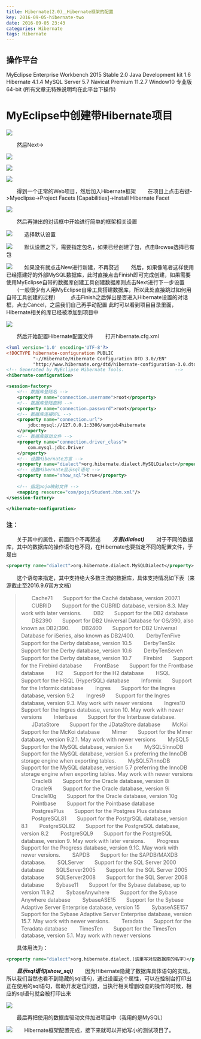 ```yaml
---
title: Hibernate(2.0)＿Hibernate框架的配置
key: 2016-09-05-hibernate-two
date: 2016-09-05 23:43
categories: Hibernate
tags: Hibernate
---
```



## 操作平台

MyEclipse Enterprise Workbench 2015 Stable 2.0
Java Development kit 1.6
Hibernate 4.1.4
MySQL Server 5.7
Navicat Premium 11.2.7
Window10 专业版 64-bit
(所有文章无特殊说明均在此平台下操作)

# MyEclipse中创建带Hibernate项目

![](http://upload-images.jianshu.io/upload_images/1796819-5c75e01d6ef5edb1.png?imageMogr2/auto-orient/strip%7CimageView2/2/w/1240)

　　然后Next->

![](http://upload-images.jianshu.io/upload_images/1796819-1e85f6fe7d94485a.png?imageMogr2/auto-orient/strip%7CimageView2/2/w/1240)

![](http://upload-images.jianshu.io/upload_images/1796819-910dfeae55526a4b.png?imageMogr2/auto-orient/strip%7CimageView2/2/w/1240)

![](http://upload-images.jianshu.io/upload_images/1796819-92c925b3be228ead.png?imageMogr2/auto-orient/strip%7CimageView2/2/w/1240)

　　得到一个正常的Web项目，然后加入Hibernate框架
　　在项目上点击右键->Myeclipse->Project Facets [Capabilities]->Install Hibernate Facet

![](http://upload-images.jianshu.io/upload_images/1796819-fe3b357b0c1f4e6b.png?imageMogr2/auto-orient/strip%7CimageView2/2/w/1240)

　　然后再弹出的对话框中开始进行简单的框架相关设置

![](http://upload-images.jianshu.io/upload_images/1796819-98cb3f9218109a5a.png?imageMogr2/auto-orient/strip%7CimageView2/2/w/1240)
　　选择默认设置

![](http://upload-images.jianshu.io/upload_images/1796819-b51d559dff2b7157.png?imageMogr2/auto-orient/strip%7CimageView2/2/w/1240)
　　默认设置之下，需要指定包名，如果已经创建了包，点击Browse选择已有包

![](http://upload-images.jianshu.io/upload_images/1796819-31e482b3595529af.png?imageMogr2/auto-orient/strip%7CimageView2/2/w/1240)
　　如果没有就点击New进行新建，不再赘述
　　然后，如果像笔者这样使用已经搭建好的外部MySQL数据库，此时直接点击Finish即可完成创建，如果需要使用MyEclipse自带的数据库创建工具创建数据库则点击Next进行下一步设置
　　（一般很少有人用MyEclipse自带工具搭建数据库，所以此处直接跳过如何用自带工具创建的过程）
　　点击Finish之后弹出是否进入Hibernate设置的对话框，点击Cancel，之后我们自己再手动配置
此时可以看到项目目录里面，Hibernate相关的库已经被添加到项目中

![](http://upload-images.jianshu.io/upload_images/1796819-f143eb7a5a47c18e.png?imageMogr2/auto-orient/strip%7CimageView2/2/w/1240)

　　然后开始配置Hibernate配置文件
　　打开hibernate.cfg.xml
```xml
<?xml version='1.0' encoding='UTF-8'?>
<!DOCTYPE hibernate-configuration PUBLIC
          "-//Hibernate/Hibernate Configuration DTD 3.0//EN"
          "http://www.hibernate.org/dtd/hibernate-configuration-3.0.dtd">
<!-- Generated by MyEclipse Hibernate Tools.                   -->
<hibernate-configuration>

<session-factory>
    <!-- 数据库登陆名 -->
    <property name="connection.username">root</property>
    <!-- 数据库登陆密码 -->
    <property name="connection.password">root</property>
    <!-- 数据库连接URL -->
    <property name="connection.url">
        jdbc:mysql://127.0.0.1:3306/sunjob4hibernate
    </property>
    <!-- 数据库驱动文件 -->
    <property name="connection.driver_class">
        com.mysql.jdbc.Driver
    </property>
    <!-- 设置Hibernate方言 -->
    <property name="dialect">org.hibernate.dialect.MySQLDialect</property>
    <!-- 设置Hibernate显示sql语句 -->
    <property name="show_sql">true</property>
    
    <!-- 指定pojo映射文件 -->
    <mapping resource="com/pojo/Student.hbm.xml"/>
</session-factory>

</hibernate-configuration>
```
### 注：
　　关于其中的属性，前面四个不再赘述
　　***方言(dialect)***
　　对于不同的数据库，其中的数据库的操作语句也不同，在Hibernate也要指定不同的配置文件，于是由
```xml
<property name="dialect">org.hibernate.dialect.MySQLDialect</property>
```
　　这个语句来指定，其中支持绝大多数主流的数据库，具体支持情况如下表（来源截止至2016.9.6官方文档）
>　　Cache71　　Support for the Caché database, version 2007.1
　　CUBRID　　Support for the CUBRID database, version 8.3. May work with later versions.
　　DB2　　Support for the DB2 database
　　DB2390　　Support for DB2 Universal Database for OS/390, also known as DB2/390.
　　DB2400　　Support for DB2 Universal Database for iSeries, also known as DB2/400.
　　DerbyTenFive　　Support for the Derby database, version 10.5
　　DerbyTenSix　　Support for the Derby database, version 10.6
　　DerbyTenSeven　　Support for the Derby database, version 10.7
　　Firebird　　Support for the Firebird database
　　FrontBase　　Support for the Frontbase database
　　H2　　Support for the H2 database
　　HSQL　　Support for the HSQL (HyperSQL) database
　　Informix　　Support for the Informix database
　　Ingres　　Support for the Ingres database, version 9.2
　　Ingres9　　Support for the Ingres database, version 9.3. May work with newer versions
　　Ingres10　　Support for the Ingres database, version 10. May work with newer versions
　　Interbase　　Support for the Interbase database.
　　JDataStore　　Support for the JDataStore database
　　McKoi　　Support for the McKoi database
　　Mimer　　Support for the Mimer database, version 9.2.1. May work with newer versions
　　MySQL5　　Support for the MySQL database, version 5.x
　　MySQL5InnoDB　　Support for the MySQL database, version 5.x preferring the InnoDB storage engine when exporting tables.
　　MySQL57InnoDB　　Support for the MySQL database, version 5.7 preferring the InnoDB storage engine when exporting tables. May work with newer versions
　　Oracle8i　　Support for the Oracle database, version 8i
　　Oracle9i　　Support for the Oracle database, version 9i
　　Oracle10g　　Support for the Oracle database, version 10g
　　Pointbase　　Support for the Pointbase database
　　PostgresPlus　　Support for the Postgres Plus database
　　PostgreSQL81　　Support for the PostgrSQL database, version 8.1
　　PostgreSQL82　　Support for the PostgreSQL database, version 8.2
　　PostgreSQL9　　Support for the PostgreSQL database, version 9. May work with later versions.
　　Progress　　Support for the Progress database, version 9.1C. May work with newer versions.
　　SAPDB　　Support for the SAPDB/MAXDB database.
　　SQLServer　　Support for the SQL Server 2000 database
　　SQLServer2005　　Support for the SQL Server 2005 database
　　SQLServer2008　　Support for the SQL Server 2008 database
　　Sybase11　　Support for the Sybase database, up to version 11.9.2
　　SybaseAnywhere　　Support for the Sybase Anywhere database
　　SybaseASE15　　Support for the Sybase Adaptive Server Enterprise database, version 15
　　SybaseASE157　　Support for the Sybase Adaptive Server Enterprise database, version 15.7. May work with newer versions.
　　Teradata　　Support for the Teradata database
　　TimesTen　　Support for the TimesTen database, version 5.1. May work with newer versions

　　具体用法为：
```xml
<property name="dialect">org.hibernate.dialect.(这里写对应数据库的名字)</property>
```
　　***显示sql语句(show_sql)***
　　因为Hibernate隐藏了数据库具体语句的实现，所以我们当然也看不到隐藏的sql语句，通过设置这个属性，可以在控制台打印出正在使用的sql语句，帮助开发定位问题，当执行相关增删改查的操作的时候，相应的sql语句就会被打印出来

![](http://upload-images.jianshu.io/upload_images/1796819-9fe708a0a1dad1c3.png?imageMogr2/auto-orient/strip%7CimageView2/2/w/1240)

　　最后再把使用的数据库驱动文件加进项目中（我用的是MySQL）

![](http://upload-images.jianshu.io/upload_images/1796819-2e6a3474b1926f18.png?imageMogr2/auto-orient/strip%7CimageView2/2/w/1240)
　　Hibernate框架配置完成，接下来就可以开始写小的测试项目了。

